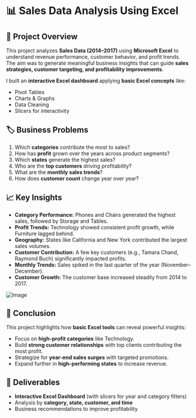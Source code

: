 # 📊 Sales Data Analysis Using Excel

## 🔎 Project Overview
This project analyzes **Sales Data (2014–2017)** using **Microsoft Excel** to understand revenue performance, customer behavior, and profit trends.  
The aim was to generate meaningful business insights that can guide **sales strategies, customer targeting, and profitability improvements**.  

I built an **interactive Excel dashboard** applying **basic Excel concepts** like:
- Pivot Tables  
- Charts & Graphs  
- Data Cleaning  
- Slicers for interactivity  

## 🏷️ Business Problems
1. Which **categories** contribute the most to sales?  
2. How has **profit** grown over the years across product segments?  
3. Which **states** generate the highest sales?  
4. Who are the **top customers** driving profitability?  
5. What are the **monthly sales trends**?  
6. How does **customer count** change year over year?  

## 📈 Key Insights
- **Category Performance:** Phones and Chairs generated the highest sales, followed by Storage and Tables.  
- **Profit Trends:** Technology showed consistent profit growth, while Furniture lagged behind.  
- **Geography:** States like California and New York contributed the largest sales volumes.  
- **Customer Contribution:** A few key customers (e.g., Tamara Chand, Raymond Buch) significantly impacted profits.  
- **Monthly Trends:** Sales spiked in the last quarter of the year (November–December).  
- **Customer Growth:** The customer base increased steadily from 2014 to 2017.


![Image]()

  

## 🚀 Conclusion
This project highlights how **basic Excel tools** can reveal powerful insights:  
- Focus on **high-profit categories** like Technology.  
- Build **strong customer relationships** with top clients contributing the most profit.  
- Strategize for **year-end sales surges** with targeted promotions.  
- Expand further in **high-performing states** to increase revenue.  

## 📂 Deliverables
- **Interactive Excel Dashboard** (with slicers for year and category filters)  
- Analysis by **category, state, customer, and time**  
- Business recommendations to improve profitability  


